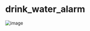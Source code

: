 # drink_water_alarm

![image](https://github.com/prakriti-yeole/drink_water_alarm/assets/114243966/0c208eee-87eb-410c-b850-661f5bfca637)
